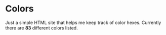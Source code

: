 # Colors

Just a simple HTML site that helps me keep track of color hexes. Currently there are **83** different colors listed.
